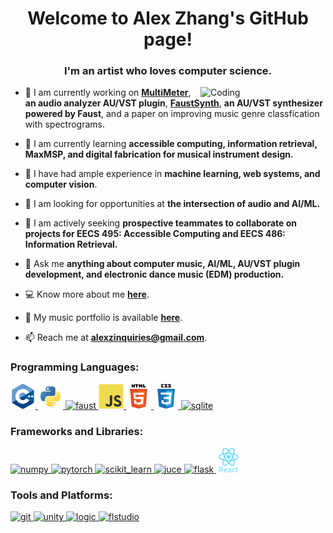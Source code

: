 <h1 align="center">Welcome to Alex Zhang's GitHub page!</h1>
<h3 align="center">I'm an artist who loves computer science.</h3>
<img align="right" alt="Coding" width="200" src="https://i.pinimg.com/originals/5c/4a/1c/5c4a1cef8a1ebd3584fac99c817b173c.gif">

- 🔭 I am currently working on [**MultiMeter**](https://github.com/RealAlexZ/MultiMeter.git), **an audio analyzer AU/VST plugin**, [**FaustSynth**](https://github.com/RealAlexZ/FaustSynth.git), **an AU/VST synthesizer powered by Faust**, and a paper on improving music genre classfication with spectrograms.

- 🌱 I am currently learning **accessible computing, information retrieval, MaxMSP, and digital fabrication for musical instrument design.**

- 📄 I have had ample experience in **machine learning, web systems, and computer vision**.

- 👯 I am looking for opportunities at **the intersection of audio and AI/ML.**

- 🤝 I am actively seeking **prospective teammates to collaborate on projects for EECS 495: Accessible Computing and EECS 486: Information Retrieval.**

- 💬 Ask me **anything about computer music, AI/ML, AU/VST plugin development, and electronic dance music (EDM) production.**

- 💻 Know more about me [**here**](https://realalexz.github.io/).

- 🎵 My music portfolio is available [**here**](https://soundcloud.com/yulania).

- 📫 Reach me at **alexzinquiries@gmail.com**.

<h3 align="left">Programming Languages:</h3>
<p align="left">
<a href="https://www.w3schools.com/cpp/" target="_blank" rel="noreferrer"> <img src="https://raw.githubusercontent.com/devicons/devicon/master/icons/cplusplus/cplusplus-original.svg" alt="cplusplus" width="40" height="40"/> </a>
<a href="https://www.python.org" target="_blank" rel="noreferrer"> <img src="https://raw.githubusercontent.com/devicons/devicon/master/icons/python/python-original.svg" alt="python" width="40" height="40"/> </a>
<a href="https://faust.grame.fr/" target="_blank" rel="noreferrer"> <img src="https://faust.grame.fr/community/logos/img/LOGO_FAUST_SIMPLE_BLEU.png" alt="faust" width="40" height="40"/> </a>
<a href="https://developer.mozilla.org/en-US/docs/Web/JavaScript" target="_blank" rel="noreferrer"> <img src="https://raw.githubusercontent.com/devicons/devicon/master/icons/javascript/javascript-original.svg" alt="javascript" width="40" height="40"/> </a> 
<a href="https://www.w3.org/html/" target="_blank" rel="noreferrer"> <img src="https://raw.githubusercontent.com/devicons/devicon/master/icons/html5/html5-original-wordmark.svg" alt="html5" width="40" height="40"/> </a> 
<a href="https://www.w3schools.com/css/" target="_blank" rel="noreferrer"> <img src="https://raw.githubusercontent.com/devicons/devicon/master/icons/css3/css3-original-wordmark.svg" alt="css3" width="40" height="40"/> </a>
<a href="https://www.sqlite.org/" target="_blank" rel="noreferrer"> <img src="https://www.vectorlogo.zone/logos/sqlite/sqlite-icon.svg" alt="sqlite" width="40" height="40"/> </a>
</p>

<h3 align="left">Frameworks and Libraries:</h3>
<p align="left">
<a href="https://numpy.org/" target="_blank" rel="noreferrer"> <img src="https://github.com/numpy/numpy/blob/main/branding/logo/logomark/numpylogoicon.png" alt="numpy" width="40" height="40"/> </a>
<a href="https://pytorch.org/" target="_blank" rel="noreferrer"> <img src="https://www.vectorlogo.zone/logos/pytorch/pytorch-icon.svg" alt="pytorch" width="40" height="40"/> </a>
<a href="https://scikit-learn.org/" target="_blank" rel="noreferrer"> <img src="https://upload.wikimedia.org/wikipedia/commons/0/05/Scikit_learn_logo_small.svg" alt="scikit_learn" width="40" height="40"/> </a>
<a href="https://www.juce.com/" target="_blank" rel="noreferrer"> <img src="https://upload.wikimedia.org/wikipedia/commons/6/6b/JUCE_Logo.png" alt="juce" width="40" height="40"/> </a>
<a href="https://flask.palletsprojects.com/" target="_blank" rel="noreferrer"> <img src="https://cdn.icon-icons.com/icons2/2389/PNG/512/flask_logo_icon_145276.png" alt="flask" width="40" height="40"/> </a>
<a href="https://reactjs.org/" target="_blank" rel="noreferrer"> <img src="https://raw.githubusercontent.com/devicons/devicon/master/icons/react/react-original-wordmark.svg" alt="react" width="40" height="40"/> </a> 
</p>

<h3 align="left">Tools and Platforms:</h3>
<p align="left">
<a href="https://git-scm.com/" target="_blank" rel="noreferrer"> <img src="https://www.vectorlogo.zone/logos/git-scm/git-scm-icon.svg" alt="git" width="40" height="40"/> </a> 
<a href="https://unity.com/" target="_blank" rel="noreferrer"> <img src="https://www.vectorlogo.zone/logos/unity3d/unity3d-icon.svg" alt="unity" width="40" height="40"/> </a>
<a href="https://https://www.apple.com/logic-pro/" target="_blank" rel="noreferrer"> <img src="https://upload.wikimedia.org/wikipedia/en/c/c7/Logic_Pro_icon.png" alt="logic" width="40" height="40"/> </a>
<a href="https://www.image-line.com/fl-studio/" target="_blank" rel="noreferrer"> <img src="https://www.image-line.com/wp-content/themes/intracto/build/images/fl-fruit-logo.png" alt="flstudio" width="40" height="40"/> </a>
</p>
